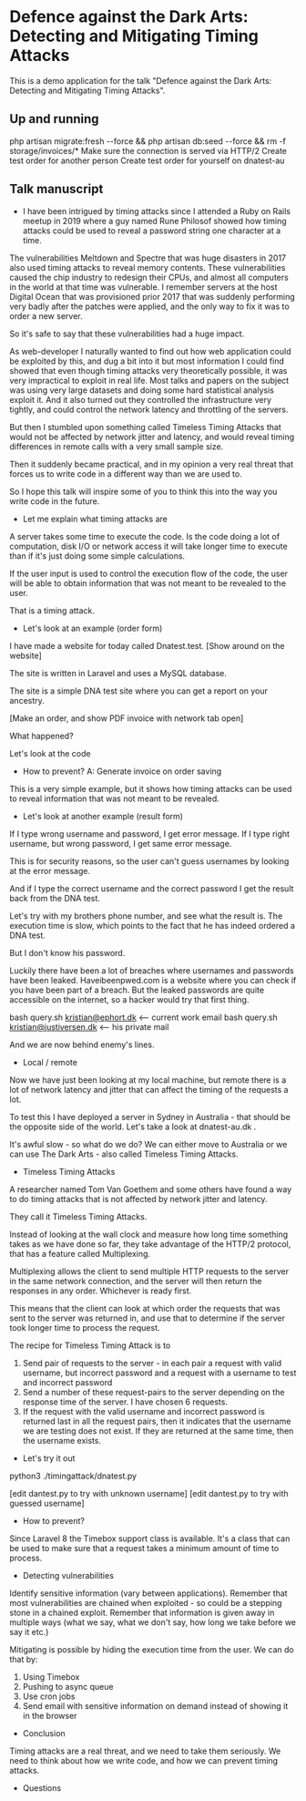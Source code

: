 # Defence against the Dark Arts: Detecting and Mitigating Timing Attacks

This is a demo application for the talk "Defence against the Dark Arts: Detecting and Mitigating Timing Attacks".

## Up and running

php artisan migrate:fresh --force && php artisan db:seed --force && rm -f storage/invoices/*
Make sure the connection is served via HTTP/2
Create test order for another person
Create test order for yourself on dnatest-au

## Talk manuscript

 - I have been intrigued by timing attacks since I attended a Ruby on Rails meetup in 2019 where a guy named Rune Philosof 
showed how timing attacks could be used to reveal a password string one character at a time.

The vulnerabilities Meltdown and Spectre that was huge disasters in 2017 also used timing attacks to reveal memory contents.
These vulnerabilities caused the chip industry to redesign their CPUs, and almost all computers in the world at that 
time was vulnerable.
I remember servers at the host Digital Ocean that was provisioned prior 2017 that was suddenly performing very badly after
the patches were applied, and the only way to fix it was to order a new server.

So it's safe to say that these vulnerabilities had a huge impact.

As web-developer I naturally wanted to find out how web application could be exploited by this, and dug a bit into it
but most information I could find showed that even though timing attacks very theoretically possible, it was very
impractical to exploit in real life.
Most talks and papers on the subject was using very large datasets and doing some hard statistical analysis exploit it.
And it also turned out they controlled the infrastructure very tightly, and could control the network latency and throttling
of the servers.

But then I stumbled upon something called Timeless Timing Attacks that would not be affected by network jitter and latency,
and would reveal timing differences in remote calls with a very small sample size.

Then it suddenly became practical, and in my opinion a very real threat that forces us to write code in a different way
than we are used to.

So I hope this talk will inspire some of you to think this into the way you write code in the future.

 - Let me explain what timing attacks are

A server takes some time to execute the code. Is the code doing a lot of computation, disk I/O or network access
it will take longer time to execute than if it's just doing some simple calculations.

If the user input is used to control the execution flow of the code, the user will be able to obtain information 
that was not meant to be revealed to the user.

That is a timing attack.

 - Let's look at an example (order form)

I have made a website for today called Dnatest.test.
[Show around on the website]

The site is written in Laravel and uses a MySQL database.

The site is a simple DNA test site where you can get a report on your ancestry.

[Make an order, and show PDF invoice with network tab open]

What happened?

Let's look at the code

 - How to prevent?
A: Generate invoice on order saving

This is a very simple example, but it shows how timing attacks can be used to reveal information that was not meant to be
revealed.

 - Let's look at another example (result form)

If I type wrong username and password, I get error message.
If I type right username, but wrong password, I get same error message.

This is for security reasons, so the user can't guess usernames by looking at the error message.

And if I type the correct username and the correct password I get the result back from the DNA test.

Let's try with my brothers phone number, and see what the result is.
The execution time is slow, which points to the fact that he has indeed ordered a DNA test.

But I don't know his password.

Luckily there have been a lot of breaches where usernames and passwords have been leaked. Haveibeenpwed.com is a website
where you can check if you have been part of a breach.
But the leaked passwords are quite accessible on the internet, so a hacker would try that first thing.

bash query.sh kristian@ephort.dk <-- current work email
bash query.sh kristian@justiversen.dk <-- his private mail

And we are now behind enemy's lines.

 - Local / remote

Now we have just been looking at my local machine, but remote there is a lot of network latency and jitter that can
affect the timing of the requests a lot.

To test this I have deployed a server in Sydney in Australia - that should be the opposite side of the world.
Let's take a look at dnatest-au.dk .

It's awful slow - so what do we do? 
We can either move to Australia or we can use The Dark Arts - also called Timeless Timing Attacks.

 - Timeless Timing Attacks

A researcher named Tom Van Goethem and some others have found a way to do timing attacks that is not affected by network jitter and latency.

They call it Timeless Timing Attacks.

Instead of looking at the wall clock and measure how long time something takes as we have done so far, they take advantage
of the HTTP/2 protocol, that has a feature called Multiplexing.

Multiplexing allows the client to send multiple HTTP requests to the server in the same network connection, and the server
will then return the responses in any order. Whichever is ready first.

This means that the client can look at which order the requests that was sent to the server was returned in, and use that
to determine if the server took longer time to process the request.

The recipe for Timeless Timing Attack is to 
 1) Send pair of requests to the server - in each pair a request with valid username, but incorrect password and a request with a username to test and incorrect password 
 2) Send a number of these request-pairs to the server depending on the response time of the server. I have chosen 6 requests.
 3) If the request with the valid username and incorrect password is returned last in all the request pairs, then it indicates
that the username we are testing does not exist. If they are returned at the same time, then the username exists.

 - Let's try it out

python3 ./timingattack/dnatest.py

[edit dantest.py to try with unknown username]
[edit dantest.py to try with guessed username]

 - How to prevent?

Since Laravel 8 the Timebox support class is available.
It's a class that can be used to make sure that a request takes a minimum amount of time to process.

 - Detecting vulnerabilities

Identify sensitive information (vary between applications).
Remember that most vulnerabilities are chained when exploited - so could be a stepping stone in a chained exploit.
Remember that information is given away in multiple ways (what we say, what we don't say, how long we take before we say it etc.)

Mitigating is possible by hiding the execution time from the user.
We can do that by:

1) Using Timebox
2) Pushing to async queue
3) Use cron jobs
4) Send email with sensitive information on demand instead of showing it in the browser

 - Conclusion

Timing attacks are a real threat, and we need to take them seriously.
We need to think about how we write code, and how we can prevent timing attacks.

 - Questions

